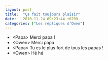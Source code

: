 ```yaml
---
layout: post
title:  "Ça fait toujours plaisir"
date:   2010-11-24 09:23:44 +0200
categories: ["Les répliques d’Owen"]
---
```


-   \<Papa\> Merci papa !
-   \<Owen\> Merci papa
-   \<Papa\> Tu es le plus fort de tous les papas !
-   \<Owen\> Hé hé


